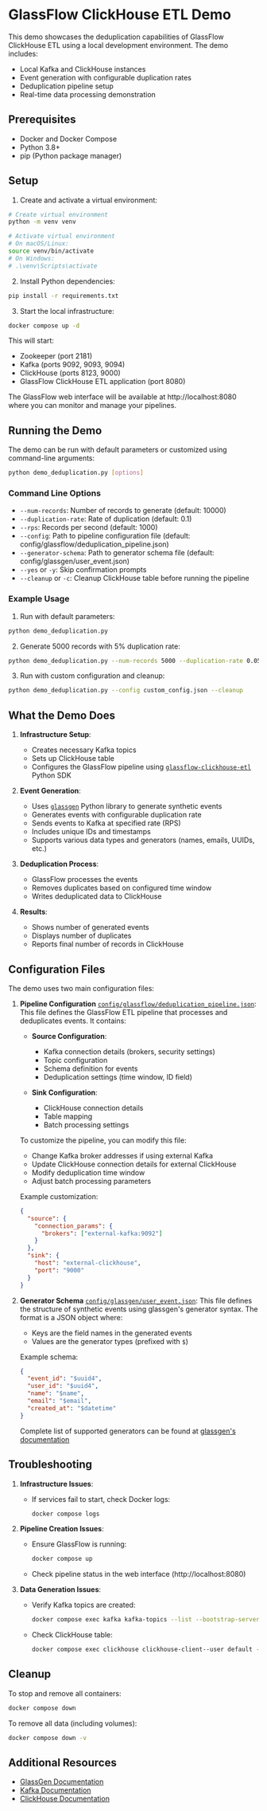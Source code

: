# GlassFlow ClickHouse ETL Demo

This demo showcases the deduplication capabilities of GlassFlow ClickHouse ETL using a local development environment. The demo includes:

- Local Kafka and ClickHouse instances
- Event generation with configurable duplication rates
- Deduplication pipeline setup
- Real-time data processing demonstration

## Prerequisites

- Docker and Docker Compose
- Python 3.8+
- pip (Python package manager)

## Setup

1. Create and activate a virtual environment:
```bash
# Create virtual environment
python -m venv venv

# Activate virtual environment
# On macOS/Linux:
source venv/bin/activate
# On Windows:
# .\venv\Scripts\activate
```

2. Install Python dependencies:
```bash
pip install -r requirements.txt
```

3. Start the local infrastructure:
```bash
docker compose up -d
```
This will start:
- Zookeeper (port 2181)
- Kafka (ports 9092, 9093, 9094)
- ClickHouse (ports 8123, 9000)
- GlassFlow ClickHouse ETL application (port 8080)

The GlassFlow web interface will be available at http://localhost:8080 where you can monitor and manage your pipelines.

## Running the Demo

The demo can be run with default parameters or customized using command-line arguments:

```bash
python demo_deduplication.py [options]
```

### Command Line Options

- `--num-records`: Number of records to generate (default: 10000)
- `--duplication-rate`: Rate of duplication (default: 0.1)
- `--rps`: Records per second (default: 1000)
- `--config`: Path to pipeline configuration file (default: config/glassflow/deduplication_pipeline.json)
- `--generator-schema`: Path to generator schema file (default: config/glassgen/user_event.json)
- `--yes` or `-y`: Skip confirmation prompts
- `--cleanup` or `-c`: Cleanup ClickHouse table before running the pipeline

### Example Usage

1. Run with default parameters:
```bash
python demo_deduplication.py
```

2. Generate 5000 records with 5% duplication rate:
```bash
python demo_deduplication.py --num-records 5000 --duplication-rate 0.05
```

3. Run with custom configuration and cleanup:
```bash
python demo_deduplication.py --config custom_config.json --cleanup
```

## What the Demo Does

1. **Infrastructure Setup**:
   - Creates necessary Kafka topics
   - Sets up ClickHouse table
   - Configures the GlassFlow pipeline using [`glassflow-clickhouse-etl`](https://pypi.org/project/glassflow-clickhouse-etl/) Python SDK

2. **Event Generation**:
   - Uses [`glassgen`](https://pypi.org/project/glassgen/) Python library to generate synthetic events
   - Generates events with configurable duplication rate
   - Sends events to Kafka at specified rate (RPS)
   - Includes unique IDs and timestamps
   - Supports various data types and generators (names, emails, UUIDs, etc.)

3. **Deduplication Process**:
   - GlassFlow processes the events
   - Removes duplicates based on configured time window
   - Writes deduplicated data to ClickHouse

4. **Results**:
   - Shows number of generated events
   - Displays number of duplicates
   - Reports final number of records in ClickHouse

## Configuration Files

The demo uses two main configuration files:

1. **Pipeline Configuration** [`config/glassflow/deduplication_pipeline.json`](config/glassflow/deduplication_pipeline.json):
   This file defines the GlassFlow ETL pipeline that processes and deduplicates events. It contains:

   - **Source Configuration**:
     - Kafka connection details (brokers, security settings)
     - Topic configuration
     - Schema definition for events
     - Deduplication settings (time window, ID field)

   - **Sink Configuration**:
     - ClickHouse connection details
     - Table mapping
     - Batch processing settings

   To customize the pipeline, you can modify this file:
   - Change Kafka broker addresses if using external Kafka
   - Update ClickHouse connection details for external ClickHouse
   - Modify deduplication time window
   - Adjust batch processing parameters

   Example customization:
   ```json
   {
     "source": {
       "connection_params": {
         "brokers": ["external-kafka:9092"]
       }
     },
     "sink": {
       "host": "external-clickhouse",
       "port": "9000"
     }
   }
   ```

2. **Generator Schema** [`config/glassgen/user_event.json`](config/glassgen/user_event.json):
   This file defines the structure of synthetic events using glassgen's generator syntax. The format is a JSON object where:
   - Keys are the field names in the generated events
   - Values are the generator types (prefixed with `$`)

   Example schema:
   ```json
   {
     "event_id": "$uuid4",
     "user_id": "$uuid4",
     "name": "$name",
     "email": "$email",
     "created_at": "$datetime"
   }
   ```
    Complete list of supported generators can be found at [glassgen's documentation](https://github.com/glassflow/glassgen?tab=readme-ov-file#supported-schema-generators)


## Troubleshooting

1. **Infrastructure Issues**:
   - If services fail to start, check Docker logs:
     ```bash
     docker compose logs
     ```

2. **Pipeline Creation Issues**:
   - Ensure GlassFlow is running:
     ```bash
     docker compose up
     ```
   - Check pipeline status in the web interface (http://localhost:8080)

3. **Data Generation Issues**:
   - Verify Kafka topics are created:
     ```bash
     docker compose exec kafka kafka-topics --list --bootstrap-server localhost:9093 --command-config /etc/kafka/client.properties
     ```
   - Check ClickHouse table:
     ```bash
     docker compose exec clickhouse clickhouse-client--user default --password secret --query "SELECT count() FROM <table_name>"
     ```

## Cleanup

To stop and remove all containers:
```bash
docker compose down
```

To remove all data (including volumes):
```bash
docker compose down -v
```

## Additional Resources

- [GlassGen Documentation](https://github.com/glassflow/glassgen)
- [Kafka Documentation](https://kafka.apache.org/documentation/)
- [ClickHouse Documentation](https://clickhouse.com/docs/en/) 